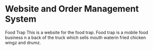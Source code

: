 # Website and Order Management System
Food Trap
This is a website for the food trap. Food trap is a mobile food business n a back of the truck which sells mouth waterin fried chicken wingz and drumz.

